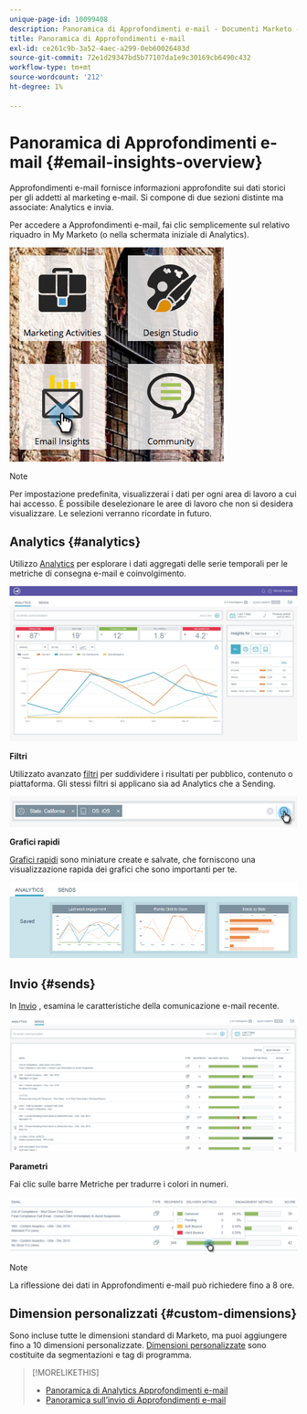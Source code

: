 ```yaml
---
unique-page-id: 10099408
description: Panoramica di Approfondimenti e-mail - Documenti Marketo - Documentazione del prodotto
title: Panoramica di Approfondimenti e-mail
exl-id: ce261c9b-3a52-4aec-a299-0eb60026483d
source-git-commit: 72e1d29347bd5b77107da1e9c30169cb6490c432
workflow-type: tm+mt
source-wordcount: '212'
ht-degree: 1%

---
```


# Panoramica di Approfondimenti e-mail {#email-insights-overview}

Approfondimenti e-mail fornisce informazioni approfondite sui dati storici per gli addetti al marketing e-mail. Si compone di due sezioni distinte ma associate: Analytics e invia.

Per accedere a Approfondimenti e-mail, fai clic semplicemente sul relativo riquadro in My Marketo (o nella schermata iniziale di Analytics).

![](assets/icon.png)

>[!NOTE]
>
>Per impostazione predefinita, visualizzerai i dati per ogni area di lavoro a cui hai accesso. È possibile deselezionare le aree di lavoro che non si desidera visualizzare. Le selezioni verranno ricordate in futuro.

## Analytics {#analytics}

Utilizzo [Analytics](/help/marketo/product-docs/reporting/email-insights/email-insights-analytics-overview.md) per esplorare i dati aggregati delle serie temporali per le metriche di consegna e-mail e coinvolgimento.

![](assets/emailanalytics.jpg)

**Filtri**

Utilizzato avanzato [filtri](/help/marketo/product-docs/reporting/email-insights/filtering-in-email-insights.md) per suddividere i risultati per pubblico, contenuto o piattaforma. Gli stessi filtri si applicano sia ad Analytics che a Sending.

![](assets/filter.png)

**Grafici rapidi**

[Grafici rapidi](/help/marketo/product-docs/reporting/email-insights/email-insights-quick-charts.md) sono miniature create e salvate, che forniscono una visualizzazione rapida dei grafici che sono importanti per te.

![](assets/three.png)

## Invio {#sends}

In [Invio](/help/marketo/product-docs/reporting/email-insights/email-insights-sends-overview.md) , esamina le caratteristiche della comunicazione e-mail recente.

![](assets/two.png)

**Parametri**

Fai clic sulle barre Metriche per tradurre i colori in numeri.

![](assets/delivery-metrics.png)

>[!NOTE]
>
>La riflessione dei dati in Approfondimenti e-mail può richiedere fino a 8 ore.

## Dimension personalizzati {#custom-dimensions}

Sono incluse tutte le dimensioni standard di Marketo, ma puoi aggiungere fino a 10 dimensioni personalizzate. [Dimensioni personalizzate](/help/marketo/product-docs/reporting/email-insights/custom-dimensions-for-email-insights.md) sono costituite da segmentazioni e tag di programma.

>[!MORELIKETHIS]
>
>* [Panoramica di Analytics Approfondimenti e-mail](/help/marketo/product-docs/reporting/email-insights/email-insights-analytics-overview.md)
>* [Panoramica sull’invio di Approfondimenti e-mail](/help/marketo/product-docs/reporting/email-insights/email-insights-sends-overview.md)

